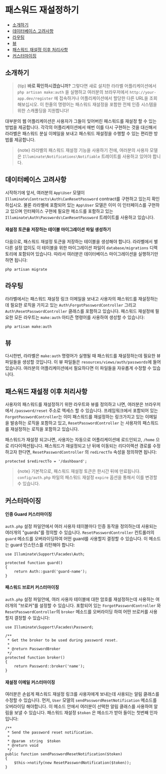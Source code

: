 # 패스워드 재설정하기

- [소개하기](#introduction)
- [데이터베이스 고려사항](#resetting-database)
- [라우팅](#resetting-routing)
- [뷰](#resetting-views)
- [패스워드 재설정 이후 처리사항](#after-resetting-passwords)
- [커스터마이징](#password-customization)

<a name="introduction"></a>
## 소개하기

> {tip} **바로 확인하시겠습니까?** 그렇다면 새로 설치한 라라벨 어플리케이션에서 `php artisan make:auth` 을 실행하고 여러분의 브라우저에서 `http://your-app.dev/register` 에 접속하거나 어플리케이션에서 할당한 다른 URL을 조회해보십시오. 이 한줄의 명령어는 패스워드 재설정을 포함한 전체 인증 시스템을 위한 스캐폴딩을 지원합니다!

대부분의 웹 어플리케이션은 사용자가 그들이 잊어버린 패스워드를 재설정 할 수 있는 방법을 제공합니다. 각각의 어플리케이션에서 매번 이를 다시 구현하는 것을 대신해서 라라벨은 패스워드 분실 이메일을 보내고 패스워드 재설정을 수행할 수 있는 편리한 방법를 제공합니다.

> {note} 라라벨의 패스워드 재설정 기능을 사용하기 전에, 여러분의 사용자 모델은 `Illuminate\Notifications\Notifiable` 트레이트를 사용하고 있어야 합니다.

<a name="resetting-database"></a>
## 데이터베이스 고려사항

시작하기에 앞서, 여러분의 `App\User` 모델이 `Illuminate\Contracts\Auth\CanResetPassword` contract를 구현하고 있는지 확인하십시오. 물론 라라벨에 포함되어 있는 `App\User` 모델은 이미 이 인터페이스를 구현하고 있으며 인터페이스 구현에 필요한 메소드를 포함하고 있는 `Illuminate\Auth\Passwords\CanResetPassword` 트레이트를 사용하고 있습니다.

#### 재설정 토큰을 저장하는 테이블 마이그레이션 파일 생성하기

다음으로, 패스워드 재설정 토큰을 저장하는 테이블을 생성해야 합니다. 라라벨에서 별다른 설정 없이도 이 테이블을 위한 마이그레이션 파일이 `database/migrations` 디렉토리에 포함되어 있습니다. 따라서 여러분은 데이터베이스 마이그레이션을 실행하기만 하면 됩니다:

    php artisan migrate

<a name="resetting-routing"></a>
## 라우팅

라라벨에서는 패스워드 재설정 링크 이메일을 보내고 사용자의 패스워드를 재설정하는데 필요한 로직을 가지고 있는 `Auth\ForgotPasswordController` 그리고 `Auth\ResetPasswordController` 클래스를 포함하고 있습니다. 패스워드 재설정에 필요한 모든 라우트는 `make:auth` 아티즌 명령어를 사용하여 생성할 수 있습니다:

    php artisan make:auth

<a name="resetting-views"></a>
## 뷰

다시한번, 라라벨은 `make:auth` 명령어가 실행될 때 패스워드를 재설정하는데 필요한 뷰 파일들을 생성할 것입니다. 이 뷰 파일들은 `resources/views/auth/passwords`에 들어 있습니다. 여러분의 어플리케이션에서 필요하다면 이 파일들을 자유롭게 수정할 수 있습니다.

<a name="after-resetting-passwords"></a>
## 패스워드 재설정 이후 처리사항

사용자의 패스워드를 재설정하기 위한 라우트와 뷰를 정의하고 나면, 여러분은 브라우저에서 `/password/reset` 주소로 엑세스 할 수 있습니다. 프레임워크에서 포함되어 있는 `ForgotPasswordController`는 이미 패스워드를 재설정하는 링크가지고 있는 이메일을 발송하는 로직을 포함하고 있고, `ResetPasswordController` 는 사용자의 패스워드를 재설정하는 로직을 포함하고 있습니다.

패스워드가 재설정 되고나면, 사용자는 자동으로 어플리케이션에 로드인되고, `/home` 으로 리다이렉션됩니다. 패스워드가 재설정되고 난 뒤에 이동되는 리다이렉션 경로를 수정하고자 한다면, `ResetPasswordController` 의 `redirectTo` 속성을 정의하면 됩니다:

    protected $redirectTo = '/dashboard';

> {note} 기본적으로, 패스워드 재설정 토큰은 한시간 뒤에 만료됩니다. `config/auth.php` 파일의 패스워드 재설정 `expire` 옵션을 통해서 이를 변경할 수 있습니다.

<a name="password-customization"></a>
## 커스터마이징

#### 인증 Guard 커스터마이징

`auth.php` 설정 파일안에서 여러 사용자 테이블마다 인증 동작을 정의하는데 사용되는 여러개의 "guards"를 정의할 수 있습니다. `ResetPasswordController` 컨트롤러의 `guard` 메소드를 오버라이딩하여 어떤 guard를 사용할지 결정할 수 있습니다. 이 메소드는 guard 인스턴스를 리턴해야 합니다:

    use Illuminate\Support\Facades\Auth;

    protected function guard()
    {
        return Auth::guard('guard-name');
    }

#### 패스워드 브로커 커스터마이징

`auth.php` 설정 파일안에, 여러 사용자 테이블에 대한 암호를 재설정하는데 사용하는 여러개의 "브로커"를 설정할 수 있습니다. 포함되어 있는 `ForgotPasswordController` 와 `ResetPasswordController`의 `broker` 메소드를 오버라이딩 하여 어떤 브로커를 사용할지 결정할 수 있습니다:

    use Illuminate\Support\Facades\Password;

    /**
     * Get the broker to be used during password reset.
     *
     * @return PasswordBroker
     */
    protected function broker()
    {
        return Password::broker('name');
    }

#### 재설정 이메일 커스터마이징

여러분은 손쉽게 패스워드 재설정 링크를 사용자에게 보내는데 사용되는 알림 클래스를 수정할 수 있습니다. 먼저, `User` 모델의 `sendPasswordResetNotification` 메소드를 오버라이딩 해야합니다. 이 메소드 안에서 여러분이 선택한 알림 클래스를 사용하여 알림을 보낼 수 있습니다. 패스워드 재설정 `$token` 은 메소드가 받아 들이는 첫번째 인자 입니다:

    /**
     * Send the password reset notification.
     *
     * @param  string  $token
     * @return void
     */
    public function sendPasswordResetNotification($token)
    {
        $this->notify(new ResetPasswordNotification($token));
    }

